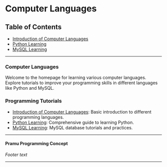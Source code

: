# Computer Languages

## Table of Contents
- [Introduction of Computer Languages](lang_intro.html)
- [Python Learning](./Python%20Tutorial/python_lessons/python_studies.html)
- [MySQL Learning](./MySQL%20Tutorial/mysql_indexes.html)

---

### Computer Languages

Welcome to the homepage for learning various computer languages. Explore tutorials to improve your programming skills in different languages like Python and MySQL.

### Programming Tutorials
- [Introduction of Computer Languages](lang_intro.html): Basic introduction to different programming languages.
- [Python Learning](./Python%20Tutorial/python_lessons/python_studies.html): Comprehensive guide to learning Python.
- [MySQL Learning](./MySQL%20Tutorial/mysql_indexes.html): MySQL database tutorials and practices.

---

#### Pramu Programming Concept

*Footer text*

---
